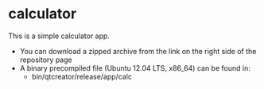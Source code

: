 # calculator 
This is a simple calculator app.

  * You can download a zipped archive from the link on the right side of the repository page
  * A binary precompiled file (Ubuntu 12.04 LTS, x86_64) can be found in:
    - bin/qtcreator/release/app/calc


